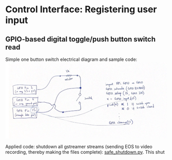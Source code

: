 # Control Interface: Registering user input

## GPIO-based digital toggle/push button switch read

Simple one button switch electrical diagram and sample code:
![](jetson-gpio-basic.png)

Applied code: shutdown all gstreamer streams (sending EOS to video recording, thereby making the files complete): [safe_shutdown.py](safe_shutdown.py). This shut
